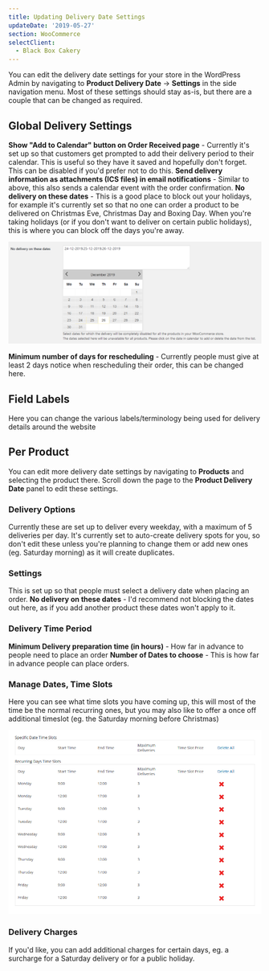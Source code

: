 ```yaml
---
title: Updating Delivery Date Settings
updateDate: '2019-05-27'
section: WooCommerce
selectClient:
  - Black Box Cakery
---
```

You can edit the delivery date settings for your store in the WordPress Admin by navigating to **Product Delivery Date** -> **Settings** in the side navigation menu. Most of these settings should stay as-is, but there are a couple that can be changed as required.

## Global Delivery Settings

**Show "Add to Calendar" button on Order Received page** - Currently it's set up so that customers get prompted to add their delivery period to their calendar. This is useful so they have it saved and hopefully don't forget. This can be disabled if you'd prefer not to do this.
**Send delivery information as attachments (ICS files) in email notifications** - Similar to above, this also sends a calendar event with the order confirmation.
**No delivery on these dates** - This is a good place to block out your holidays, for example it's currently set so that no one can order a product to be delivered on Christmas Eve, Christmas Day and Boxing Day. When you're taking holidays (or if you don't want to deliver on certain public holidays), this is where you can block off the days you're away.

![](/static/img/clientPortal/deliverydates_blockout.png)


**Minimum number of days for rescheduling** - Currently people must give at least 2 days notice when rescheduling their order, this can be changed here.

## Field Labels

Here you can change the various labels/terminology being used for delivery details around the website

## Per Product

You can edit more delivery date settings by navigating to **Products** and selecting the product there. Scroll down the page to the **Product Delivery Date** panel to edit these settings.

### Delivery Options

Currently these are set up to deliver every weekday, with a maximum of 5 deliveries per day. It's currently set to auto-create delivery spots for you, so don't edit these unless you're planning to change them or add new ones (eg. Saturday morning) as it will create duplicates.

### Settings

This is set up so that people must select a delivery date when placing an order.
**No delivery on these dates** - I'd recommend not blocking the dates out here, as if you add another product these dates won't apply to it.

### Delivery Time Period

**Minimum Delivery preparation time (in hours)** - How far in advance to people need to place an order
**Number of Dates to choose** - This is how far in advance people can place orders.

### Manage Dates, Time Slots

Here you can see what time slots you have coming up, this will most of the time be the normal recurring ones, but you may also like to offer a once off additional timeslot (eg. the Saturday morning before Christmas)

![](/static/img/clientPortal/delivery-slots.png)

### Delivery Charges

If you'd like, you can add additional charges for certain days, eg. a surcharge for a Saturday delivery or for a public holiday.
